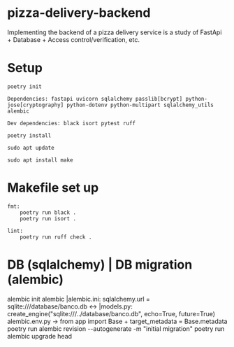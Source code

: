 # pizza-delivery-backend
Implementing the backend of a pizza delivery service is a study of FastApi + Database + Access control/verification, etc.

# Setup
```
poetry init

Dependencies: fastapi uvicorn sqlalchemy passlib[bcrypt] python-jose[cryptography] python-dotenv python-multipart sqlalchemy_utils alembic 

Dev dependencies: black isort pytest ruff

poetry install

sudo apt update

sudo apt install make
```

# Makefile set up

```
fmt:
	poetry run black .
	poetry run isort .

lint:
	poetry run ruff check .
```

# DB (sqlalchemy) | DB migration (alembic)
alembic init alembic
|alembic.ini: sqlalchemy.url = sqlite:///database/banco.db <-> |models.py: create_engine("sqlite:///../database/banco.db", echo=True, future=True)
alembic.env.py -> from app import Base + target_metadata = Base.metadata
poetry run alembic revision --autogenerate -m "initial migration"
poetry run alembic upgrade head
